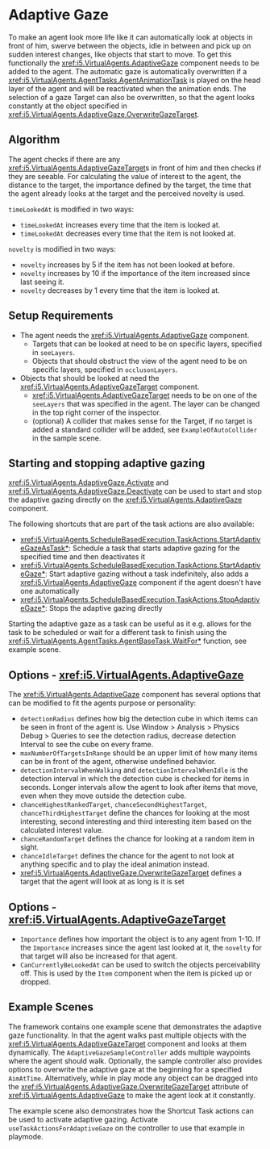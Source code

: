 # Adaptive Gaze

To make an agent look more life like it can automatically look at objects in front of him, swerve between the objects, idle in between and pick up on sudden interest changes, like objects that start to move.
To get this functionally the <xref:i5.VirtualAgents.AdaptiveGaze> component needs to be added to the agent.
The automatic gaze is automatically overwritten if a <xref:i5.VirtualAgents.AgentTasks.AgentAnimationTask> is played on the head layer of the agent and will be reactivated when the animation ends. The selection of a gaze Target can also be overwritten, so that the agent looks constantly at the object specified in <xref:i5.VirtualAgents.AdaptiveGaze.OverwriteGazeTarget>.

## Algorithm
The agent checks if there are any <xref:i5.VirtualAgents.AdaptiveGazeTarget>s in front of him and then checks if they are seeable.
For calculating the value of interest to the agent, the distance to the target, the importance defined by the target, the time that the agent already looks at the target and the perceived novelty is used. 

`timeLookedAt` is modified in two ways:
- `timeLookedAt` increases every time that the item is looked at.
- `timeLookedAt` decreases every time that the item is not looked at.

`novelty` is modified in two ways:
- `novelty` increases by 5 if the item has not been looked at before.
- `novelty` increases by 10 if the importance of the item increased since last seeing it.
- `novelty` decreases by 1 every time that the item is looked at.


## Setup Requirements

- The agent needs the <xref:i5.VirtualAgents.AdaptiveGaze> component.
  - Targets that can be looked at need to be on specific layers, specified in `seeLayers`.
  - Objects that should obstruct the view of the agent need to be on specific layers, specified in `occlusonLayers`.
- Objects that should be looked at need the <xref:i5.VirtualAgents.AdaptiveGazeTarget> component.
  - <xref:i5.VirtualAgents.AdaptiveGazeTarget> needs to be on one of the `seeLayers` that was specified in the agent.
	The layer can be changed in the top right corner of the inspector.
  - (optional) A collider that makes sense for the Target, if no target is added a standard collider will be added, see `ExampleOfAutoCollider` in the sample scene.

## Starting and stopping adaptive gazing
<xref:i5.VirtualAgents.AdaptiveGaze.Activate> and <xref:i5.VirtualAgents.AdaptiveGaze.Deactivate> can be used to start and stop the adaptive gazing directly on the <xref:i5.VirtualAgents.AdaptiveGaze> component. 

The following shortcuts that are part of the task actions are also available:
- <xref:i5.VirtualAgents.ScheduleBasedExecution.TaskActions.StartAdaptiveGazeAsTask*>: Schedule a task that starts adaptive gazing for the specified time and then deactivates it
- <xref:i5.VirtualAgents.ScheduleBasedExecution.TaskActions.StartAdaptiveGaze*>: Start adaptive gazing without a task indefinitely, also adds a <xref:i5.VirtualAgents.AdaptiveGaze> component if the agent doesn't have one automatically
- <xref:i5.VirtualAgents.ScheduleBasedExecution.TaskActions.StopAdaptiveGaze*>: Stops the adaptive gazing directly

Starting the adaptive gaze as a task can be useful as it e.g. allows for the task to be scheduled or wait for a different task to finish using the <xref:i5.VirtualAgents.AgentTasks.AgentBaseTask.WaitFor*> function, see example scene.

## Options - <xref:i5.VirtualAgents.AdaptiveGaze>
The <xref:i5.VirtualAgents.AdaptiveGaze> component has several options that can be modified to fit the agents purpose or personality:
- `detectionRadius` defines how big the detection cube in which items can be seen in front of the agent is.
  Use Window > Analysis > Physics Debug > Queries to see the detection radius, decrease detection Interval to see the cube on every frame.
- `maxNumberOfTargetsInRange` should be an upper limit of how many items can be in front of the agent, otherwise undefined behavior.
- `detectionIntervalWhenWalking` and `detectionIntervalWhenIdle` is the detection interval in which the detection cube is checked for items in seconds.
  Longer intervals allow the agent to look after items that move, even when they move outside the detection cube.
- `chanceHighestRankedTarget`, `chanceSecondHighestTarget`, `chanceThirdHighestTarget` define the chances for looking at the most interesting, second interesting and third interesting item based on the calculated interest value.
- `chanceRandomTarget` defines the chance for looking at a random item in sight.
- `chanceIdleTarget` defines the chance for the agent to not look at anything specific and to play the ideal animation instead.
- <xref:i5.VirtualAgents.AdaptiveGaze.OverwriteGazeTarget> defines a target that the agent will look at as long is it is set

## Options - <xref:i5.VirtualAgents.AdaptiveGazeTarget>
- `Importance` defines how important the object is to any agent from 1-10.
  If the `Importance` increases since the agent last looked at it, the `novelty` for that target will also be increased for that agent.
- `CanCurrentlyBeLookedAt` can be used to switch the objects perceivability off.
  This is used by the `Item` component when the item is picked up or dropped.

## Example Scenes

The framework contains one example scene that demonstrates the adaptive gaze functionality.
In that the agent walks past multiple objects with the <xref:i5.VirtualAgents.AdaptiveGazeTarget> component and looks at them dynamically.
The `AdaptiveGazeSampleController` adds multiple waypoints where the agent should walk. 
Optionally, the sample controller also provides options to overwrite the adaptive gaze at the beginning for a specified `AimAtTime`. 
Alternatively, while in play mode any object can be dragged into the <xref:i5.VirtualAgents.AdaptiveGaze.OverwriteGazeTarget> attribute of <xref:i5.VirtualAgents.AdaptiveGaze> to make the agent look at it constantly.

The example scene also demonstrates how the Shortcut Task actions can be used to activate adaptive gazing. Activate `useTaskActionsForAdaptiveGaze` on the controller to use that example in playmode.